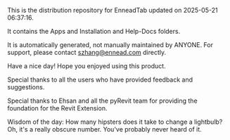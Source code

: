 This is the distribution repository for EnneadTab updated on 2025-05-21 06:37:16.

It contains the Apps and Installation and Help-Docs folders.

It is automatically generated, not manually maintained by ANYONE.
For support, please contact szhang@ennead.com directly.

Have a nice day! Hope you enjoyed using this product.

Special thanks to all the users who have provided feedback and suggestions.

Special thanks to Ehsan and all the pyRevit team for providing the foundation for the Revit Extension.



Wisdom of the day:
How many hipsters does it take to change a lightbulb? Oh, it's a really obscure number. You've probably never heard of it.
